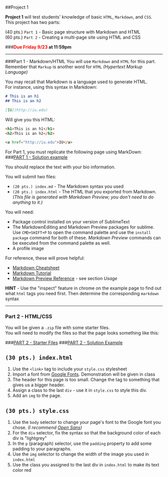 ##Project 1

**Project 1** will test students' knowledge of basic `HTML`, `Markdown`, and `CSS`.  
This project has two parts:

(40 pts.) `Part 1` - Basic page structure with Markdown and HTML  
(60 pts.) `Part 2` - Creating a multi-page site using HTML and CSS

###**<span style="color:red">Due Friday 9/23</span> at 11:59pm**

---
###Part 1 - Markdown/HTML
You will use `Markdown` and `HTML` for this part.  
Remember that `Markup` is another word for `HTML` _(Hypertext Markup Language)_


You may recall that Markdown is a language used to generate HTML.  
For instance, using this syntax in Markdown:

~~~markdown
# This is an h1
## This is an h2

[IU](http://iu.edu)
~~~

Will give you this HTML:

~~~html
<h1>This is an h1</h1>
<h2>This is an h2</h2>

<a href="http://iu.edu">IU</a>
~~~

For Part 1, you must replicate the following page using MarkDown:  
###[PART 1 - Solution example](proj1part1.html)

You should replace the text with your bio information.


You will submit two files:

 * `(20 pts.) index.md` - The Markdown syntax you used
 * `(20 pts.) index.html` - The HTML that you exported from Markdown. _(This file is generated with Markdown Preview; you don't need to do anything to it.)_

You will need:

 * Package control installed on your version of SublimeText
 * The MarkdownEditing and Markdown Preview packages for sublime. Use `CMD+SHIFT+P` to open the command palette and use the `install package` command for both of these. _Markdown Preview_ commands can be executed from the command palette as well.
 * A profile image

For reference, these will prove helpful:

 * [Markdown Cheatsheet](https://github.com/adam-p/markdown-here/wiki/Markdown-Cheatsheet)
 * [Markdown Tutorial](http://www.markdowntutorial.com/)
 * [Markdown Preview Reference](https://packagecontrol.io/packages/Markdown%20Preview) - see section _Usage_

**HINT** - Use the "inspect" feature in chrome on the example page to find out what `html` tags you need first. Then determine the corresponding `markdown` syntax 

---
### Part 2 - HTML/CSS

You will be given a `.zip` file with some starter files.  
You will need to modify the files so that the page looks something like this:  

###[PART 2 - Starter Files](j360_proj2.zip)
###[PART 2 - Solution Example](1-2_solution.png)

`(30 pts.) index.html`
-----------
 1. Use the `<link>` tag to include your `style.css` stylesheet
 2. Import a font from [Google Fonts](https://fonts.google.com/). Demonstration will be given in class
 3. The header for this page is too small. Change the tag to something that gives us a bigger header.
 4. Assign a class to the last `div` - use it in `style.css` to style this div.
 5. Add an `img` to the page.
 

`(30 pts.) style.css`
-----------
 
 1. Use the `body` selector to change your page's font to the Google font you chose. _(I recommend [Open Sans](https://fonts.google.com/specimen/Open+Sans))_
 2. For the `div` selector, fix the syntax so that the background color of each div is "lightgrey"
 3. In the `p` (paragraph) selector, use the `padding` property to add some padding to your paragraphs.
 4. Use the `img` selector to change the width of the image you used in `index.html`
 5. Use the class you assigned to the last div in `index.html` to make its text color red
 
